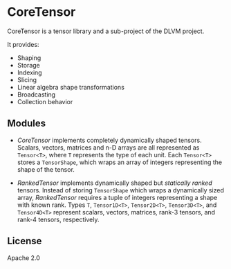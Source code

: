 # CoreTensor

CoreTensor is a tensor library and a sub-project of the DLVM project.

It provides:
- Shaping
- Storage
- Indexing
- Slicing
- Linear algebra shape transformations
- Broadcasting
- Collection behavior

## Modules

- *CoreTensor* implements completely dynamically shaped tensors. Scalars, vectors, matrices
and n-D arrays are all represented as `Tensor<T>`, where `T` represents the type of each unit.
Each `Tensor<T>` stores a `TensorShape`, which wraps an array of integers representing the
shape of the tensor.

- *RankedTensor* implements dynamically shaped but *statically ranked* tensors. Instead of
storing `TensorShape` which wraps a dynamically sized array, *RankedTensor* requires a tuple of
integers representing a shape with known rank. Types `T`, `Tensor1D<T>`, `Tensor2D<T>`, `Tensor3D<T>`, and 
`Tensor4D<T>` represent scalars, vectors, matrices, rank-3 tensors, and rank-4 tensors, respectively.

## License

Apache 2.0
